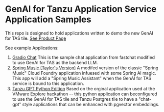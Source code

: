 # GenAI for Tanzu Application Service Application Samples

This repo is designed to hold applications written to demo the new GenAI for TAS tile.
[See Product Page](https://tanzu.vmware.com/application-service/private-ai)

See example Applications:
1. [Gradio Chat](https://github.com/nkuhn-vmw/GenAI-for-TAS-Samples/tree/main/gradio-chat) This is the sample chat application from fastchat modified to use GenAI for TAS as the backend LLM.
2. [Spring Music (Taylor's Version)](https://github.com/nkuhn-vmw/GenAI-for-TAS-Samples/tree/main/spring-music-taylors-version) A modifed version of the classic "Spring Music" Cloud Foundry application infuesed with some Spring AI magic. This app will add a "Spring Music Assistant" when the GenAI for TAS service is bound to this application.
3. [Tanzu GPT Python Edition](https://github.com/nkuhn-vmw/GenAI-for-TAS-Samples/tree/main/tanzu-gpt-python) Based on the orginal application used at the VMware Explore hackathon -- this python application can beconfigured to use the GenAI for TAS tile and Tanzu Postgres tile to have a "chat-gpt" style applications that can be enhanced with pgvector embeddings. 